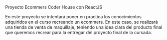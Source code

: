 Proyecto Ecommers Coder House con ReactJS

En este proyecto se intentará poner en practica los conocimientos adquiridos en el curso recreando un ecommers. En este caso, se realizará una tienda de venta de maquillaje, teniendo una idea clara del producto final que queremos recrear para la entregar del proyecto final de la cursada.